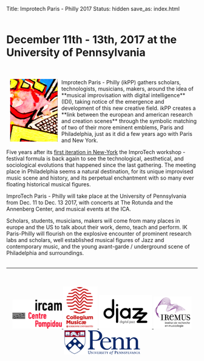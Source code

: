 Title: Improtech Paris - Philly 2017 
Status: hidden 
save_as: index.html
<br>
<br>
# December 11th - 13th, 2017 at the University of Pennsylvania
<br>
<br>
<img src="../images/IKPoster_Frag12.png" width="125" style="float:left" hspace="10">Improtech Paris - Philly (ikPP) gathers scholars, technologists, musicians, makers, around the idea of **musical improvisation with digital intelligence** (IDI), taking notice of the emergence and development of this new creative field.
ikPP creates a **link between the european and american research and creation scenes** through the symbolic matching of two of their more eminent emblems, Paris and Philadelphia, just as it did a few years ago with Paris and New York.

Five years after its [first iteration in New-York](http://repmus.ircam.fr/improtechpny) the ImproTech workshop - festival formula is back again to see the technological, aesthetical, and sociological evolutions that happened since the last gathering.  The meeting place in Philadelphia seems a natural destination, for its unique improvised music scene and history, and its perpetual enchantment with so many ever floating historical musical figures.

ImproTech Paris - Philly will take place at the University of Pennsylvania from Dec. 11 to Dec. 13 2017, with concerts at The Rotunda and the Annenberg Center, and musical events at the ICA.
 
Scholars, students, musicians, makers will come from many places in europe and the US to talk about their work, demo, teach and perform. IK Paris-Philly will flourish on the explosive encounter of prominent research labs and scholars, well established musical figures of Jazz and contemporary music, and the young avant-garde / underground scene of Philadelphia and surroundings.
<br><br>

---

<p align="center">
<br><br>
<a target="_blank" href="https://www.w3schools.com"> <img  src="../images/ircam.gif" width="130"> </a>
<a target="_blank" href="https://www.w3schools.com"> <img  src="../images/collegium-logo.png" width="90"> </a>
<a target="_blank" href="https://www.w3schools.com"> <img  src="../images/DjazzLOGO.png" width="140"> </a>
<a target="_blank" href="https://www.w3schools.com"> <img  src="../images/logo-iremus.png" width="100"> </a>
<a target="_blank" href="https://www.w3schools.com"> <img  src="../images/penn_fulllogo.gif" width="200"> </a>
<br><br><br><br>
</p>

